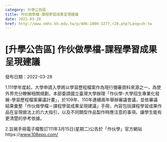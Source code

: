 ```yaml
---
category: 升學公告區
title: 作伙做學檔-課程學習成果呈現建議
date: 2022-03-28
href: http://www.smhs.kh.edu.tw/p/406-1000-3277,r20.php?Lang=zh-tw
---
```


# [升學公告區] 作伙做學檔-課程學習成果呈現建議

發布日期：2022-03-28

1.111學年度起，大學申請入學將以學習歷程檔案作為現行備審資料來源之一，為使外界充分瞭解相關規劃，本部委請國立臺灣大學辦理「作伙學-大學招生專業化發展-學習歷程檔案審議計畫」，於109年、110年連續兩年舉辦審議會議，並依審議結果彙整「作伙做學檔－課程學習成果呈現建議」手冊，內容包括課程學習成果作品在呈現做法上的六大指引，以及不同類型作品製作時應注意的事項，讓學生能有更清楚的參考依據。  
  
  
2.旨揭手冊電子檔暫訂111年3月15日(星期二)公告於「作伙學」官方網站https://www.108epo.com/

